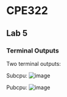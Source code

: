 # CPE322
## Lab 5
### Terminal Outputs

Two terminal outputs:

Subcpu:
![image](https://github.com/user-attachments/assets/c6d22f3a-40e4-454f-8d20-e261471dbfac)

Pubcpu:
![image](https://github.com/user-attachments/assets/325b3393-d731-4978-a7fb-33494b5e38bb)
